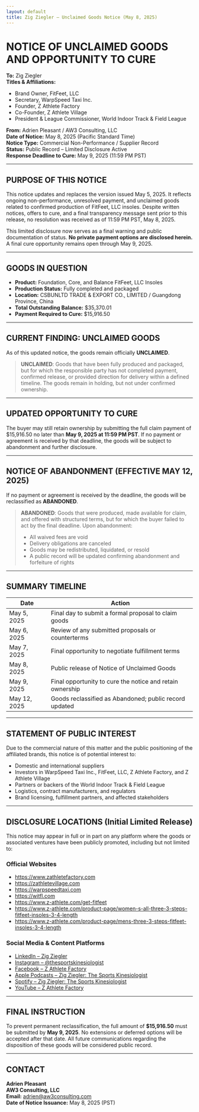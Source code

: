 ```yaml
---
layout: default
title: Zig Ziegler – Unclaimed Goods Notice (May 8, 2025)
---
```


# NOTICE OF UNCLAIMED GOODS AND OPPORTUNITY TO CURE

**To:** Zig Ziegler  
**Titles & Affiliations:**  
- Brand Owner, FitFeet, LLC  
- Secretary, WarpSpeed Taxi Inc.  
- Founder, Z Athlete Factory  
- Co-Founder, Z Athlete Village  
- President & League Commissioner, World Indoor Track & Field League  

**From:** Adrien Pleasant / AW3 Consulting, LLC  
**Date of Notice:** May 8, 2025 (Pacific Standard Time)  
**Notice Type:** Commercial Non-Performance / Supplier Record  
**Status:** Public Record – Limited Disclosure Active  
**Response Deadline to Cure:** May 9, 2025 (11:59 PM PST)

---

## PURPOSE OF THIS NOTICE

This notice updates and replaces the version issued May 5, 2025. It reflects ongoing non-performance, unresolved payment, and unclaimed goods related to confirmed production of FitFeet, LLC insoles. Despite written notices, offers to cure, and a final transparency message sent prior to this release, no resolution was received as of 11:59 PM PST, May 8, 2025.

This limited disclosure now serves as a final warning and public documentation of status. **No private payment options are disclosed herein.** A final cure opportunity remains open through May 9, 2025.

---

## GOODS IN QUESTION

- **Product:** Foundation, Core, and Balance FitFeet, LLC Insoles  
- **Production Status:** Fully completed and packaged  
- **Location:** CSBUNLTD TRADE & EXPORT CO., LIMITED / Guangdong Province, China  
- **Total Outstanding Balance:** $35,370.01  
- **Payment Required to Cure:** $15,916.50  

---

## CURRENT FINDING: UNCLAIMED GOODS

As of this updated notice, the goods remain officially **UNCLAIMED**.

> **UNCLAIMED**: Goods that have been fully produced and packaged, but for which the responsible party has not completed payment, confirmed release, or provided direction for delivery within a defined timeline. The goods remain in holding, but not under confirmed ownership.

---

## UPDATED OPPORTUNITY TO CURE

The buyer may still retain ownership by submitting the full claim payment of $15,916.50 no later than **May 9, 2025 at 11:59 PM PST**. If no payment or agreement is received by that deadline, the goods will be subject to abandonment and further disclosure.

---

## NOTICE OF ABANDONMENT (EFFECTIVE MAY 12, 2025)

If no payment or agreement is received by the deadline, the goods will be reclassified as **ABANDONED**.

> **ABANDONED**: Goods that were produced, made available for claim, and offered with structured terms, but for which the buyer failed to act by the final deadline. Upon abandonment:  
> - All waived fees are void  
> - Delivery obligations are canceled  
> - Goods may be redistributed, liquidated, or resold  
> - A public record will be updated confirming abandonment and forfeiture of rights

---

## SUMMARY TIMELINE

| **Date**       | **Action**                                                         |
|----------------|---------------------------------------------------------------------|
| May 5, 2025    | Final day to submit a formal proposal to claim goods               |
| May 6, 2025    | Review of any submitted proposals or counterterms                  |
| May 7, 2025    | Final opportunity to negotiate fulfillment terms                   |
| May 8, 2025    | Public release of Notice of Unclaimed Goods                        |
| May 9, 2025    | Final opportunity to cure the notice and retain ownership          |
| May 12, 2025   | Goods reclassified as Abandoned; public record updated             |

---

## STATEMENT OF PUBLIC INTEREST

Due to the commercial nature of this matter and the public positioning of the affiliated brands, this notice is of potential interest to:

- Domestic and international suppliers  
- Investors in WarpSpeed Taxi Inc., FitFeet, LLC, Z Athlete Factory, and Z Athlete Village  
- Partners or backers of the World Indoor Track & Field League  
- Logistics, contract manufacturers, and regulators  
- Brand licensing, fulfillment partners, and affected stakeholders  

---

## DISCLOSURE LOCATIONS (Initial Limited Release)

This notice may appear in full or in part on any platform where the goods or associated ventures have been publicly promoted, including but not limited to:

### Official Websites
- https://www.zathletefactory.com  
- https://zathletevillage.com  
- https://warpspeedtaxi.com  
- https://witfl.com  
- https://www.z-athlete.com/get-fitfeet  
- https://www.z-athlete.com/product-page/women-s-all-three-3-steps-fitfeet-insoles-3-4-length  
- https://www.z-athlete.com/product-page/mens-three-3-steps-fitfeet-insoles-3-4-length  

### Social Media & Content Platforms
- [LinkedIn – Zig Ziegler](https://www.linkedin.com/in/zieglerzig)  
- [Instagram – @thesportskinesiologist](https://www.instagram.com/thesportskinesiologist/)  
- [Facebook – Z Athlete Factory](https://www.facebook.com/zathletefactory/)  
- [Apple Podcasts – Zig Ziegler: The Sports Kinesiologist](https://podcasts.apple.com/us/podcast/zig-ziegler-the-sports-kinesiologist/id1623429706)  
- [Spotify – Zig Ziegler: The Sports Kinesiologist](https://open.spotify.com/show/4YLTQ99cl4PVc8n2dLQwRc)  
- [YouTube – Z Athlete Factory](https://www.youtube.com/channel/UCga-dEH5ybEt-zB6NyOgfAA)  

---

## FINAL INSTRUCTION

To prevent permanent reclassification, the full amount of **$15,916.50** must be submitted by **May 9, 2025**. No extensions or deferred options will be accepted after that date. All future communications regarding the disposition of these goods will be considered public record.

---

## CONTACT

**Adrien Pleasant**  
**AW3 Consulting, LLC**  
**Email:** adrien@aw3consulting.com  
**Date of Notice Issuance:** May 8, 2025 (PST)
